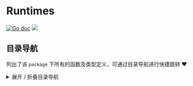 # Runtimes

[![Go doc](https://img.shields.io/badge/go.dev-reference-brightgreen?logo=go&logoColor=white&style=flat)](https://pkg.go.dev/github.com/kercylan98/minotaur/runtimes)
![](https://img.shields.io/badge/Email-kercylan@gmail.com-green.svg?style=flat)




## 目录导航
列出了该 `package` 下所有的函数及类型定义，可通过目录导航进行快捷跳转 ❤️
<details>
<summary>展开 / 折叠目录导航</summary>


> 包级函数定义

|函数名称|描述
|:--|:--
|[GetWorkingDir](#GetWorkingDir)|获取工作目录绝对路径
|[GetTempDir](#GetTempDir)|获取系统临时目录
|[GetExecutablePathByBuild](#GetExecutablePathByBuild)|获取当前执行文件绝对路径（go build）
|[GetExecutablePathByCaller](#GetExecutablePathByCaller)|获取当前执行文件绝对路径（go run）
|[CurrentRunningFuncName](#CurrentRunningFuncName)|获取正在运行的函数名


***
## 详情信息
#### func GetWorkingDir()  string
<span id="GetWorkingDir"></span>
> 获取工作目录绝对路径

***
#### func GetTempDir()  string
<span id="GetTempDir"></span>
> 获取系统临时目录

***
#### func GetExecutablePathByBuild()  string
<span id="GetExecutablePathByBuild"></span>
> 获取当前执行文件绝对路径（go build）

***
#### func GetExecutablePathByCaller()  string
<span id="GetExecutablePathByCaller"></span>
> 获取当前执行文件绝对路径（go run）

***
#### func CurrentRunningFuncName(skip ...int)  string
<span id="CurrentRunningFuncName"></span>
> 获取正在运行的函数名

***
